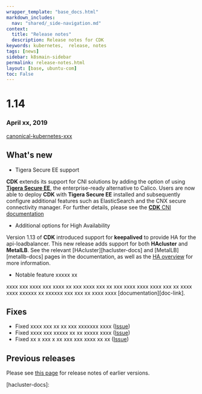 ```yaml
---
wrapper_template: "base_docs.html"
markdown_includes:
  nav: "shared/_side-navigation.md"
context:
  title: "Release notes"
  description: Release notes for CDK
keywords: kubernetes,  release, notes
tags: [news]
sidebar: k8smain-sidebar
permalink: release-notes.html
layout: [base, ubuntu-com]
toc: False
---
```


# 1.14

### April xx, 2019

 [canonical-kubernetes-xxx][bundle]

## What's new

- Tigera Secure EE support

**CDK** extends its support for CNI solutions by adding the option of using
[**Tigera Secure EE**][tigera-home], the enterprise-ready alternative to Calico. Users are now able
to deploy **CDK** with **Tigera Secure EE** installed and subsequently configure additional
features such as ElasticSearch and the CNX secure connectivity manager. For further
details, please see the [**CDK** CNI documentation][tigera-docs]

- Additional options for High Availability

Version 1.13 of **CDK** introduced support for **keepalived** to provide HA for the 
api-loadbalancer. This new release adds support for both **HAcluster** and **MetalLB**. See 
the relevant [HAcluster][hacluster-docs] and [MetalLB][metallb-docs] pages in the
documentation, as well as the [HA overview][haoverview] for more information. 


- Notable feature xxxxx xx

xxxx xxx xxxx xxx xxxx xx xxx xxxx xxx xx xxx xxxx xxxx xxxx xxx xx xxxx xxxx xxxxxx xx
xxxxxx xxx xxx xx xxxx xxxx  [documentation][doc-link].

## Fixes

- Fixed xxxx xxx xx xx xxx xxxxxxx xxxx ([Issue](https://bugs.launchpad.net/charmed-kubernetes/))
- Fixed xxxx xxx xxxxx xx xx xxxxx xxxx ([Issue](https://bugs.launchpad.net/charmed-kubernetes/))
- Fixed xx x xxx x xx xxx xxx xxxx xx xx ([Issue](https://bugs.launchpad.net/charmed-kubernetes/))

## Previous releases

Please see [this page][historic] for release notes of earlier versions.

<!--LINKS-->
[bundle]: https://api.jujucharms.com/charmstore/v5/canonical-kubernetes-xxx/archive/bundle.yaml
[historic]: /kubernetes/docs/release-notes-historic
[tigera-home]: https://www.tigera.io/tigera-secure-ee/
[tigera-docs]: /kubernetes/docs/cni-tigera
[haoverview]:
[metallb-docs]:
[hacluster-docs]:

